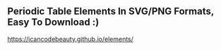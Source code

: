 ## Periodic Table Elements In SVG/PNG Formats, Easy To Download :)
https://icancodebeauty.github.io/elements/
